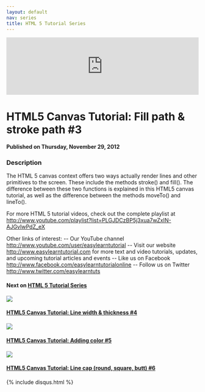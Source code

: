 ```yaml
---
layout: default
nav: series
title: HTML 5 Tutorial Series
---
```


<div class="container">
    <div class="row mt grid">
        <div class="mt"></div>
        <div class="row" style="margin-bottom: 20px;">
            <div class="col-sm-push-1 col-sm-10 col-md-push-2 col-md-8">
                <div class="video-container">
                    <iframe width="100%" src="https://www.youtube.com/embed/yqudaugYt2M" frameborder="0" allowfullscreen></iframe>
                </div>
            </div>
            <div class="clearfix"></div>
            <div class="col-md-8">
                <h1>HTML5 Canvas Tutorial: Fill path & stroke path #3</h1>
                <h4>Published on Thursday, November 29, 2012</h4>
                <h3>Description</h3>
                <p>The HTML 5 canvas context offers two ways actually render lines and other primitives to the screen. These include the methods stroke() and fill(). The difference between these two functions is explained in this HTML5 canvas tutorial, as well as the difference between the methods moveTo() and lineTo().

For more HTML 5 tutorial videos, check out the complete playlist at http://www.youtube.com/playlist?list=PLGJDCzBP5j3xua7wZxIN-AJGvIwPdZ_eX 
  
Other links of interest:
-- Our YouTube channel http://www.youtube.com/user/easylearntutorial 
-- Visit our website http://www.easylearntutorial.com for more text and video tutorials, updates, and upcoming tutorial articles and events
-- Like us on Facebook http://www.facebook.com/easylearntutorialonline 
-- Follow us on Twitter http://www.twitter.com/easylearntuts</p>
            </div>
            <div class="col-md-4">
                <h4>Next on <a href="/series/html-5-tutorial-series">HTML 5 Tutorial Series</a></h4><div class="row" style="margin-bottom: 20px">
            <div class="col-md-6">
                <a href="/series/html-5-tutorial-series/html5-canvas-tutorial-line-width-thickness-4">
                    <img src="/img/blank.gif" data-echo="https://i.ytimg.com/vi/F7o962sWVqM/hqdefault.jpg" class="img-responsive" />
                </a>
            </div>
            <div class="col-md-6">
                <h4>
                    <a href="/series/html-5-tutorial-series/html5-canvas-tutorial-line-width-thickness-4">HTML5 Canvas Tutorial: Line width & thickness #4</a>
                </h4>
            </div>
        </div><div class="row" style="margin-bottom: 20px">
            <div class="col-md-6">
                <a href="/series/html-5-tutorial-series/html5-canvas-tutorial-adding-color-5">
                    <img src="/img/blank.gif" data-echo="https://i.ytimg.com/vi/lDKZ4TffTUE/hqdefault.jpg" class="img-responsive" />
                </a>
            </div>
            <div class="col-md-6">
                <h4>
                    <a href="/series/html-5-tutorial-series/html5-canvas-tutorial-adding-color-5">HTML5 Canvas Tutorial: Adding color #5</a>
                </h4>
            </div>
        </div><div class="row" style="margin-bottom: 20px">
            <div class="col-md-6">
                <a href="/series/html-5-tutorial-series/html5-canvas-tutorial-line-cap-round-square-butt-6">
                    <img src="/img/blank.gif" data-echo="https://i.ytimg.com/vi/7JE7ic580L4/hqdefault.jpg" class="img-responsive" />
                </a>
            </div>
            <div class="col-md-6">
                <h4>
                    <a href="/series/html-5-tutorial-series/html5-canvas-tutorial-line-cap-round-square-butt-6">HTML5 Canvas Tutorial: Line cap (round, square, butt) #6</a>
                </h4>
            </div>
        </div>
            </div>
            <div class="col-md-8">
                {% include disqus.html %}
            </div>
        </div>
    </div>
    <div class="row mt grid"></div>
</div>
